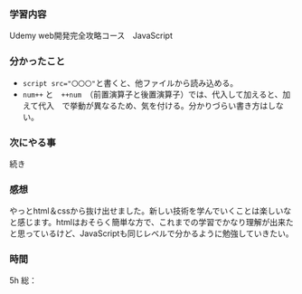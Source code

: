 ### 学習内容
Udemy web開発完全攻略コース　JavaScript 
### 分かったこと
- `script src="〇〇〇"`と書くと、他ファイルから読み込める。
- `num++` と　`++num`　（前置演算子と後置演算子）では、代入して加えると、加えて代入　で挙動が異なるため、気を付ける。分かりづらい書き方はしない。
### 次にやる事
続き
### 感想
やっとhtml＆cssから抜け出せました。新しい技術を学んでいくことは楽しいなと感じます。htmlはおそらく簡単な方で、これまでの学習でかなり理解が出来たと思っているけど、JavaScriptも同じレベルで分かるように勉強していきたい。

### 時間
5h
総：
